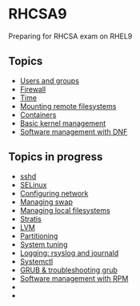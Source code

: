 # RHCSA9
Preparing for RHCSA exam on RHEL9

## Topics 
- [Users and groups](./Topics/users_and_groups.md)
- [Firewall](./Topics/firewall.md)
- [Time](./Topics/time_services.md)
- [Mounting remote filesystems](./Topics/remote_fs.md)
- [Containers](./Topics/containers.md)
- [Basic kernel management](./Topics/basic_kernel_mgmt.md)
- [Software management with DNF](./Topics/dnf.md)

## Topics in progress
- [sshd](./Topics/sshd.md)
- [SELinux](./Topics/selinux.md)
- [Configuring network](./Topics/network_config.md)
- [Managing swap](./Topics/swap.md)
- [Managing local filesystems](./Topics/filesystems.md)
- [Stratis](./Topics/stratis.md)
- [LVM](./Topics/lvm.md)
- [Partitioning](./Topics/partitioning.md)
- [System tuning](./Topics/system_tuning.md)
- [Logging: rsyslog and journald](./Topics/logging.md)
- [Systemctl](./Topics/systemctl.md)
- [GRUB & troubleshooting grub](./Topics/grub.md)
- [Software management with RPM](./Topics/rpm.md)
- [](./Topics/)
- [](./Topics/)
